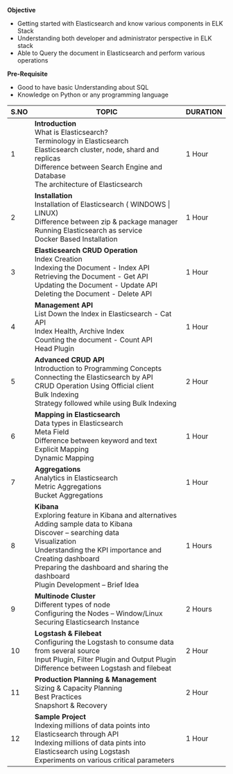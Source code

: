 **Objective**
<ul>
  <li>Getting started with Elasticsearch and know various components in ELK Stack </li>
<li>Understanding both developer and administrator perspective in ELK stack </li>
  <li>Able to Query the document in Elasticsearch and perform various operations</li>
</ul>

**Pre-Requisite**
<ul>
 <li> Good to have basic Understanding about SQL</li>
 <li> Knowledge on Python or any programming language</li>
</ul>

| S.NO 	| TOPIC 	| DURATION 	|
|---	|---	|---	|
| 1 	| **Introduction**<br>What is Elasticsearch? <br>Terminology in Elasticsearch <br>Elasticsearch cluster, node, shard and replicas<br>Difference between Search Engine and Database<br>The architecture of Elasticsearch 	| 1 Hour 	|
| 2 	| **Installation**<br>Installation of Elasticsearch ( WINDOWS \| LINUX)<br>Difference between zip & package manager<br>Running Elasticsearch as service<br>Docker Based Installation 	| 1 Hour 	|
| 3 	| **Elasticsearch CRUD Operation**<br>Index Creation<br>Indexing the Document - Index API<br>Retrieving the Document - Get API<br>Updating the Document - Update API<br>Deleting the Document - Delete API 	| 1 Hour 	|
| 4 	| **Management API**<br>List Down the Index in Elasticsearch - Cat API<br>Index Health, Archive Index <br>Counting the document - Count API<br>Head Plugin 	| 1 Hour 	|
| 5 	| **Advanced CRUD API**<br>Introduction to Programming Concepts<br>Connecting the Elasticsearch by API<br>CRUD Operation Using Official client<br>Bulk Indexing<br>Strategy followed while using Bulk Indexing 	| 2 Hour 	|
| 6 	| **Mapping in Elasticsearch**<br>Data types in Elasticsearch<br>Meta Field<br>Difference between keyword and text<br>Explicit Mapping<br>Dynamic Mapping 	| 1 Hour 	|
| 7 	| **Aggregations**<br>Analytics in Elasticsearch<br>Metric Aggregations<br>Bucket Aggregations 	| 1 Hour 	|
| 8 	| **Kibana**<br>Exploring feature in Kibana and alternatives<br>Adding sample data to Kibana<br>Discover – searching data<br>Visualization<br>Understanding the KPI importance and Creating dashboard<br>Preparing the dashboard and sharing the dashboard<br>Plugin Development – Brief Idea 	| 1 Hours 	|
| 9 	| **Multinode Cluster**<br>Different types of node<br>Configuring the Nodes – Window/Linux<br>Securing Elasticsearch Instance 	| 2 Hours 	|
| 10 	| **Logstash & Filebeat**<br>Configuring the Logstash to consume data from several source<br>Input Plugin, Filter Plugin and Output Plugin<br>Difference between Logstash and filebeat 	| 2 Hour 	|
| 11 	| **Production Planning & Management**<br>Sizing & Capacity Planning<br>Best Practices <br>Snapshort & Recovery 	| 2 Hour 	|
| 12 	| **Sample Project**<br>Indexing millions of data points into Elasticsearch through API<br>Indexing millions of data pints into Elasticsearch using Logstash<br>Experiments on various critical parameters  	| 1 Hour 	|
